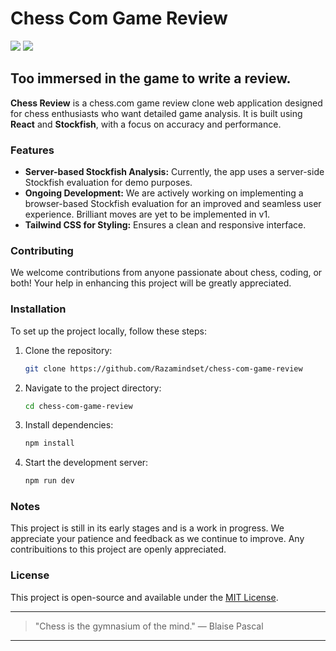 # Chess Com Game Review

![](https://img.shields.io/badge/Made_with-React-blue?style=for-the-badge)
![](https://img.shields.io/badge/Powered_by-Stockfish-green?style=for-the-badge)

## Too immersed in the game to write a review.

**Chess Review** is a chess.com game review clone web application designed for chess enthusiasts who want detailed game analysis. It is built using **React** and **Stockfish**, with a focus on accuracy and performance.

### Features
- **Server-based Stockfish Analysis:** Currently, the app uses a server-side Stockfish evaluation for demo purposes.
- **Ongoing Development:** We are actively working on implementing a browser-based Stockfish evaluation for an improved and seamless user experience. Brilliant moves are yet to be implemented in v1.
- **Tailwind CSS for Styling:** Ensures a clean and responsive interface.

### Contributing
We welcome contributions from anyone passionate about chess, coding, or both! Your help in enhancing this project will be greatly appreciated.

### Installation
To set up the project locally, follow these steps:

1. Clone the repository:
   ```bash
   git clone https://github.com/Razamindset/chess-com-game-review
   ```
2. Navigate to the project directory:
   ```bash
   cd chess-com-game-review
   ```
3. Install dependencies:
   ```bash
   npm install
   ```
4. Start the development server:
   ```bash
   npm run dev
   ```

### Notes
This project is still in its early stages and is a work in progress. We appreciate your patience and feedback as we continue to improve. Any contribuitions to this project are openly appreciated.

### License
This project is open-source and available under the [MIT License](LICENSE).

---

> "Chess is the gymnasium of the mind." — Blaise Pascal

---
